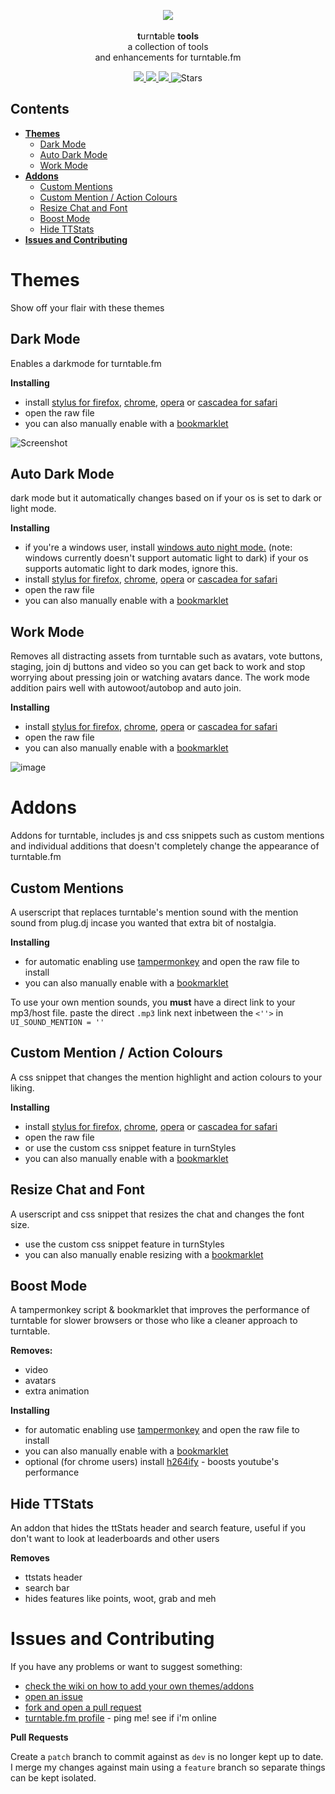 <p align="center">
    <img src="https://s3.amazonaws.com/assets.turntable.fm/images/index/logo.png" />
    <br>
    <br><b>t</b>urn<b>t</b>able <b>tools</b>
    <br>a collection of tools
    <br> and enhancements for turntable.fm</br>
</p>

<p align="center">
    <a alt="Commit activity for ttTools" href="https://GitHub.com/fluteds/tttools/graphs/commit-activity">
        <img src="https://img.shields.io/badge/Maintained%3F-yes-gold.svg?style=flat-square" />
    </a>
    <a alt="How to make a pull request" href="http://makeapullrequest.com">
        <img src="https://img.shields.io/badge/PRs-welcome-gold.svg?style=flat-square" />
    </a>
    <a alt="MIT License" href="https://lbesson.mit-license.org/">
        <img src="https://img.shields.io/badge/License-MIT-gold.svg?style=flat-square" />
    </a>
    <img alt="Stars" src="https://img.shields.io/github/stars/fluteds?color=gold&style=flat-square">
    </a>
</p>

## **Contents**

- [**Themes**](#themes)
  - [Dark Mode](#dark-mode)
  - [Auto Dark Mode](#auto-dark-mode)
  - [Work Mode](#work-mode)
- [**Addons**](#addons)
  - [Custom Mentions](#custom-mentions)
  - [Custom Mention / Action Colours](#custom-mention--action-colours)
  - [Resize Chat and Font](#resize-chat-and-font)
  - [Boost Mode](#boost-mode)
  - [Hide TTStats](#hide-ttstats)
- [**Issues and Contributing**](#issues-and-contributing)

# **Themes**

Show off your flair with these themes

## Dark Mode

Enables a darkmode for turntable.fm

**Installing**

- install [stylus for firefox](https://addons.mozilla.org/en-US/firefox/addon/styl-us/), [chrome](https://chrome.google.com/webstore/detail/stylus/clngdbkpkpeebahjckkjfobafhncgmne), [opera](https://addons.opera.com/en-gb/extensions/details/stylus/) or [cascadea for safari](https://cascadea.app/)
- open the raw file
- you can also manually enable with a [bookmarklet](https://fluteds.github.io/tttools/)

![Screenshot](https://user-images.githubusercontent.com/34608301/111393018-b6d8ea80-86af-11eb-87b3-b366abec39b2.png)

## Auto Dark Mode

dark mode but it automatically changes based on if your os is set to dark or light mode.

**Installing**

- if you're a windows user, install [windows auto night mode.](https://github.com/Armin2208/Windows-Auto-Night-Mode/releases/tag/3.0) (note: windows currently doesn't support automatic light to dark) if your os supports automatic light to dark modes, ignore this.
- install [stylus for firefox](https://addons.mozilla.org/en-US/firefox/addon/styl-us/), [chrome](https://chrome.google.com/webstore/detail/stylus/clngdbkpkpeebahjckkjfobafhncgmne), [opera](https://addons.opera.com/en-gb/extensions/details/stylus/) or [cascadea for safari](https://cascadea.app/)
- open the raw file
- you can also manually enable with a [bookmarklet](https://fluteds.github.io/tttools/)

## Work Mode

Removes all distracting assets from turntable such as avatars, vote buttons, staging, join dj buttons and video so you can get back to work and stop worrying about pressing join or watching avatars dance. The work mode addition pairs well with autowoot/autobop and auto join.

**Installing**

- install [stylus for firefox](https://addons.mozilla.org/en-US/firefox/addon/styl-us/), [chrome](https://chrome.google.com/webstore/detail/stylus/clngdbkpkpeebahjckkjfobafhncgmne), [opera](https://addons.opera.com/en-gb/extensions/details/stylus/) or [cascadea for safari](https://cascadea.app/)
- open the raw file
- you can also manually enable with a [bookmarklet](https://fluteds.github.io/tttools/)

![image](https://cdn.discordapp.com/attachments/821424398342553670/823305995009785946/unknown.png)

# **Addons**

Addons for turntable, includes js and css snippets such as custom mentions and individual additions that doesn't completely change the appearance of turntable.fm

## Custom Mentions

A userscript that replaces turntable's mention sound with the mention sound from plug.dj incase you wanted that extra bit of nostalgia.

**Installing**

- for automatic enabling use [tampermonkey](https://chrome.google.com/webstore/detail/tampermonkey/dhdgffkkebhmkfjojejmpbldmpobfkfo) and open the raw file to install
- you can also manually enable with a [bookmarklet](https://fluteds.github.io/tttools/)

To use your own mention sounds, you **must** have a direct link to your mp3/host file. paste the direct `.mp3` link next inbetween the `<''>` in `UI_SOUND_MENTION = ''`

## Custom Mention / Action Colours

A css snippet that changes the mention highlight and action colours to your liking.

**Installing**

- install [stylus for firefox](https://addons.mozilla.org/en-US/firefox/addon/styl-us/), [chrome](https://chrome.google.com/webstore/detail/stylus/clngdbkpkpeebahjckkjfobafhncgmne), [opera](https://addons.opera.com/en-gb/extensions/details/stylus/) or [cascadea for safari](https://cascadea.app/)
- open the raw file
- or use the custom css snippet feature in turnStyles
- you can also manually enable with a [bookmarklet](https://fluteds.github.io/tttools/)

## Resize Chat and Font

A userscript and css snippet that resizes the chat and changes the font size.

- use the custom css snippet feature in turnStyles
- you can also manually enable resizing with a [bookmarklet](https://fluteds.github.io/tttools/)

## Boost Mode

A tampermonkey script & bookmarklet that improves the performance of turntable for slower browsers or those who like a cleaner approach to turntable.

**Removes:**

- video
- avatars
- extra animation

**Installing**

- for automatic enabling use [tampermonkey](https://chrome.google.com/webstore/detail/tampermonkey/dhdgffkkebhmkfjojejmpbldmpobfkfo) and open the raw file to install
- you can also manually enable with a [bookmarklet](https://fluteds.github.io/tttools/)
- optional (for chrome users) install [h264ify](https://chrome.google.com/webstore/detail/h264ify/aleakchihdccplidncghkekgioiakgal) - boosts youtube's performance

## Hide TTStats

An addon that hides the ttStats header and search feature, useful if you don't want to look at leaderboards and other users

**Removes**

- ttstats header
- search bar
- hides features like points, woot, grab and meh

# **Issues and Contributing**

If you have any problems or want to suggest something:

- [check the wiki on how to add your own themes/addons](https://github.com/fluteds/tttools/wiki)
- [open an issue](https://github.com/fluteds/tttools/issues?q=is%3Aissue+is%3Aopen+sort%3Aupdated-desc)
- [fork and open a pull request](http://makeapullrequest.com)
- [turntable.fm profile](https://ttstats.pinnacleofdestruction.net/user/6048fa3647b5e3001a8f7869) - ping me! see if i'm online

**Pull Requests**

Create a `patch` branch to commit against as `dev` is no longer kept up to date. I merge my changes against main using a `feature` branch so separate things can be kept isolated.

